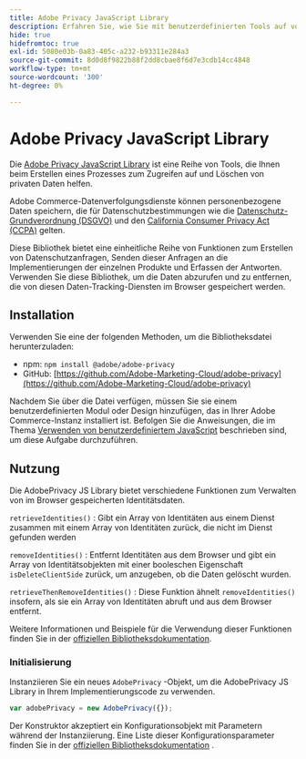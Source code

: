 ```yaml
---
title: Adobe Privacy JavaScript Library
description: Erfahren Sie, wie Sie mit benutzerdefinierten Tools auf von Adobe Commerce erfasste personenbezogene Kundendaten zugreifen und diese löschen können.
hide: true
hidefromtoc: true
exl-id: 5080e03b-0a83-405c-a232-b93311e284a3
source-git-commit: 8d0d8f9822b88f2dd8cbae8f6d7e3cdb14cc4848
workflow-type: tm+mt
source-wordcount: '300'
ht-degree: 0%

---
```


# Adobe Privacy JavaScript Library

<!-- TODO: Remove hide metadata when the library has been integrated with Commerce. -->

Die [Adobe Privacy JavaScript Library](https://experienceleague.adobe.com/docs/experience-platform/privacy/js-library.html) ist eine Reihe von Tools, die Ihnen beim Erstellen eines Prozesses zum Zugreifen auf und Löschen von privaten Daten helfen.

Adobe Commerce-Datenverfolgungsdienste können personenbezogene Daten speichern, die für Datenschutzbestimmungen wie die [Datenschutz-Grundverordnung (DSGVO)](gdpr.md) und den [California Consumer Privacy Act (CCPA)](ccpa.md) gelten.

Diese Bibliothek bietet eine einheitliche Reihe von Funktionen zum Erstellen von Datenschutzanfragen, Senden dieser Anfragen an die Implementierungen der einzelnen Produkte und Erfassen der Antworten. Verwenden Sie diese Bibliothek, um die Daten abzurufen und zu entfernen, die von diesen Daten-Tracking-Diensten im Browser gespeichert werden.

## Installation

Verwenden Sie eine der folgenden Methoden, um die Bibliotheksdatei herunterzuladen:

- npm: `npm install @adobe/adobe-privacy`
- GitHub: [https://github.com/Adobe-Marketing-Cloud/adobe-privacy](https://github.com/Adobe-Marketing-Cloud/adobe-privacy)

Nachdem Sie über die Datei verfügen, müssen Sie sie einem benutzerdefinierten Modul oder Design hinzufügen, das in Ihrer Adobe Commerce-Instanz installiert ist. Befolgen Sie die Anweisungen, die im Thema [Verwenden von benutzerdefiniertem JavaScript](https://developer.adobe.com/commerce/frontend-core/javascript/custom/) beschrieben sind, um diese Aufgabe durchzuführen.

## Nutzung

Die AdobePrivacy JS Library bietet verschiedene Funktionen zum Verwalten von im Browser gespeicherten Identitätsdaten.

`retrieveIdentities()`
: Gibt ein Array von Identitäten aus einem Dienst zusammen mit einem Array von Identitäten zurück, die nicht im Dienst gefunden werden

`removeIdentities()`
: Entfernt Identitäten aus dem Browser und gibt ein Array von Identitätsobjekten mit einer booleschen Eigenschaft `isDeleteClientSide` zurück, um anzugeben, ob die Daten gelöscht wurden.

`retrieveThenRemoveIdentities()`
: Diese Funktion ähnelt `removeIdentities()` insofern, als sie ein Array von Identitäten abruft und aus dem Browser entfernt.

Weitere Informationen und Beispiele für die Verwendung dieser Funktionen finden Sie in der [offiziellen Bibliotheksdokumentation](https://experienceleague.adobe.com/docs/experience-platform/privacy/js-library.html).

### Initialisierung

Instanziieren Sie ein neues `AdobePrivacy` -Objekt, um die AdobePrivacy JS Library in Ihrem Implementierungscode zu verwenden.

```js
var adobePrivacy = new AdobePrivacy({});
```

Der Konstruktor akzeptiert ein Konfigurationsobjekt mit Parametern während der Instanziierung.
Eine Liste dieser Konfigurationsparameter finden Sie in der [offiziellen Bibliotheksdokumentation](https://experienceleague.adobe.com/docs/experience-platform/privacy/js-library.html) .
